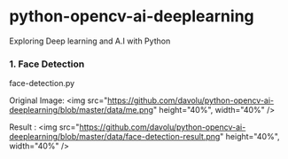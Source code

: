 # python-opencv-ai-deeplearning
Exploring Deep learning and A.I with Python

<h3>1. Face Detection</h3>
face-detection.py 

Original Image: 
<img src="https://github.com/davolu/python-opencv-ai-deeplearning/blob/master/data/me.png" height="40%", width="40%" />

Result : 
<img src="https://github.com/davolu/python-opencv-ai-deeplearning/blob/master/data/face-detection-result.png" height="40%", width="40%" />